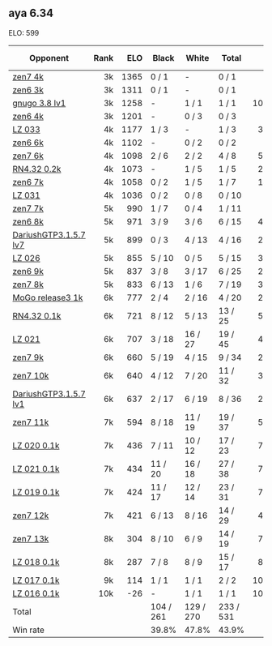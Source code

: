 ## aya 6.34 ##

ELO: 599

Opponent | Rank | ELO | Black | White | Total | Win rate
---------|-----:|----:|-------|-------|-------|-------:
[zen7 4k](zen7%204k.md) | 3k | 1365 | 0 / 1 | - | 0 / 1 | 0.0%
[zen6 3k](zen6%203k.md) | 3k | 1311 | 0 / 1 | - | 0 / 1 | 0.0%
[gnugo 3.8 lv1](gnugo%203.8%20lv1.md) | 3k | 1258 | - | 1 / 1 | 1 / 1 | 100.0%
[zen6 4k](zen6%204k.md) | 3k | 1201 | - | 0 / 3 | 0 / 3 | 0.0%
[LZ 033](LZ%20033.md) | 4k | 1177 | 1 / 3 | - | 1 / 3 | 33.3%
[zen6 6k](zen6%206k.md) | 4k | 1102 | - | 0 / 2 | 0 / 2 | 0.0%
[zen7 6k](zen7%206k.md) | 4k | 1098 | 2 / 6 | 2 / 2 | 4 / 8 | 50.0%
[RN4.32 0.2k](RN4.32%200.2k.md) | 4k | 1073 | - | 1 / 5 | 1 / 5 | 20.0%
[zen6 7k](zen6%207k.md) | 4k | 1058 | 0 / 2 | 1 / 5 | 1 / 7 | 14.3%
[LZ 031](LZ%20031.md) | 4k | 1036 | 0 / 2 | 0 / 8 | 0 / 10 | 0.0%
[zen7 7k](zen7%207k.md) | 5k | 990 | 1 / 7 | 0 / 4 | 1 / 11 | 9.1%
[zen6 8k](zen6%208k.md) | 5k | 971 | 3 / 9 | 3 / 6 | 6 / 15 | 40.0%
[DariushGTP3.1.5.7 lv7](DariushGTP3.1.5.7%20lv7.md) | 5k | 899 | 0 / 3 | 4 / 13 | 4 / 16 | 25.0%
[LZ 026](LZ%20026.md) | 5k | 855 | 5 / 10 | 0 / 5 | 5 / 15 | 33.3%
[zen6 9k](zen6%209k.md) | 5k | 837 | 3 / 8 | 3 / 17 | 6 / 25 | 24.0%
[zen7 8k](zen7%208k.md) | 5k | 833 | 6 / 13 | 1 / 6 | 7 / 19 | 36.8%
[MoGo release3 1k](MoGo%20release3%201k.md) | 6k | 777 | 2 / 4 | 2 / 16 | 4 / 20 | 20.0%
[RN4.32 0.1k](RN4.32%200.1k.md) | 6k | 721 | 8 / 12 | 5 / 13 | 13 / 25 | 52.0%
[LZ 021](LZ%20021.md) | 6k | 707 | 3 / 18 | 16 / 27 | 19 / 45 | 42.2%
[zen7 9k](zen7%209k.md) | 6k | 660 | 5 / 19 | 4 / 15 | 9 / 34 | 26.5%
[zen7 10k](zen7%2010k.md) | 6k | 640 | 4 / 12 | 7 / 20 | 11 / 32 | 34.4%
[DariushGTP3.1.5.7 lv1](DariushGTP3.1.5.7%20lv1.md) | 6k | 637 | 2 / 17 | 6 / 19 | 8 / 36 | 22.2%
[zen7 11k](zen7%2011k.md) | 7k | 594 | 8 / 18 | 11 / 19 | 19 / 37 | 51.4%
[LZ 020 0.1k](LZ%20020%200.1k.md) | 7k | 436 | 7 / 11 | 10 / 12 | 17 / 23 | 73.9%
[LZ 021 0.1k](LZ%20021%200.1k.md) | 7k | 434 | 11 / 20 | 16 / 18 | 27 / 38 | 71.1%
[LZ 019 0.1k](LZ%20019%200.1k.md) | 7k | 424 | 11 / 17 | 12 / 14 | 23 / 31 | 74.2%
[zen7 12k](zen7%2012k.md) | 7k | 421 | 6 / 13 | 8 / 16 | 14 / 29 | 48.3%
[zen7 13k](zen7%2013k.md) | 8k | 304 | 8 / 10 | 6 / 9 | 14 / 19 | 73.7%
[LZ 018 0.1k](LZ%20018%200.1k.md) | 8k | 287 | 7 / 8 | 8 / 9 | 15 / 17 | 88.2%
[LZ 017 0.1k](LZ%20017%200.1k.md) | 9k | 114 | 1 / 1 | 1 / 1 | 2 / 2 | 100.0%
[LZ 016 0.1k](LZ%20016%200.1k.md) | 10k | -26 | - | 1 / 1 | 1 / 1 | 100.0%
Total | | | 104 / 261 | 129 / 270 | 233 / 531 | 
Win rate| | | 39.8% | 47.8% | 43.9% | 
